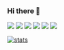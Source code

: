 ### Hi there 👋

<a href="https://github.com/fornewid"><img src="https://img.shields.io/badge/fornewid-181717?logo=github&logoColor=white"/></a>
<a href="https://twitter.com/fornewid"><img src="https://img.shields.io/badge/fornewid-1DA1F2?logo=twitter&logoColor=white"/></a>
<a href="https://speakerdeck.com/fornewid"><img src="https://img.shields.io/badge/fornewid-009287?logo=speakerdeck&logoColor=white"/></a>
<a href="https://medium.com/@fornewid"><img src="https://img.shields.io/badge/fornewid-000000?logo=medium&logoColor=white"/></a>
<a href="https://play.google.com/store/apps/details?id=com.naver.linewebtoon"><img src="https://img.shields.io/badge/WEBTOON-00D564?logo=webtoon&logoColor=white"/></a>
<a href="https://developers.google.com/community/experts"><img src="https://img.shields.io/badge/Android-GDE-4285F4?logo=android&logoColor=white"/></a>

[![stats](https://github-readme-stats.vercel.app/api?username=fornewid&show_icons=true&include_all_commits=true&count_private=true&hide_border=true)](https://github.com/anuraghazra/github-readme-stats)

<!--
**fornewid/fornewid** is a ✨ _special_ ✨ repository because its `README.md` (this file) appears on your GitHub profile.

Here are some ideas to get you started:

- 🔭 I’m currently working on ...
- 🌱 I’m currently learning ...
- 👯 I’m looking to collaborate on ...
- 🤔 I’m looking for help with ...
- 💬 Ask me about ...
- 📫 How to reach me: ...
- 😄 Pronouns: ...
- ⚡ Fun fact: ...

https://simpleicons.org/
-->
